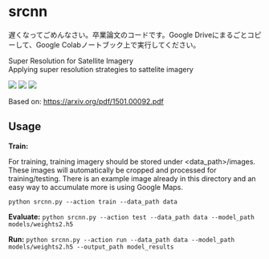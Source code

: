 # srcnn

遅くなってごめんなさい。卒業論文のコードです。Google Driveにまるごとコピーして、Google Colabノートブック上で実行してください。

Super Resolution for Satellite Imagery
<br />
Applying super resolution strategies to sattelite imagery


![](https://github.com/Yuki0114/Thesis_SRCNN/blob/master/results/05261_combined.jpg)
![](https://github.com/Yuki0114/Thesis_SRCNN/blob/master/results/05454_combined.jpg)
![](https://github.com/Yuki0114/Thesis_SRCNN/blob/master/results/06006_combined.jpg)


Based on: https://arxiv.org/pdf/1501.00092.pdf

## Usage

**Train:**

For training, training imagery should be stored under <data_path>/images. These images will automatically be cropped and processed for training/testing. There is an example image already in this directory and an easy way to accumulate more is using Google Maps.

```python srcnn.py --action train --data_path data```

**Evaluate:**
```python srcnn.py --action test --data_path data --model_path models/weights2.h5```

**Run:**
```python srcnn.py --action run --data_path data --model_path models/weights2.h5 --output_path model_results```
